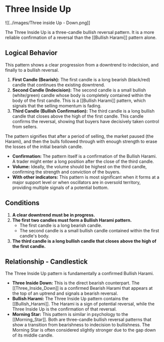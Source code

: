# Three Inside Up

![[../images/Three inside Up - Down.png]]

The Three Inside Up is a three-candle bullish reversal pattern. It is a more reliable confirmation of a reversal than the [[Bullish Harami]] pattern alone.

## Logical Behavior

This pattern shows a clear progression from a downtrend to indecision, and finally to a bullish reversal.

1.  **First Candle (Bearish):** The first candle is a long bearish (black/red) candle that continues the existing downtrend.
2.  **Second Candle (Indecision):** The second candle is a small bullish (white/green) candle whose body is completely contained within the body of the first candle. This is a [[Bullish Harami]] pattern, which signals that the selling momentum is fading.
3.  **Third Candle (Bullish Confirmation):** The third candle is a long bullish candle that closes above the high of the first candle. This candle confirms the reversal, showing that buyers have decisively taken control from sellers.

The pattern signifies that after a period of selling, the market paused (the Harami), and then the bulls followed through with enough strength to erase the losses of the initial bearish candle.

- **Confirmation:** The pattern itself is a confirmation of the Bullish Harami. A trader might enter a long position after the close of the third candle.
- **Volume:** Ideally, the volume should be highest on the third candle, confirming the strength and conviction of the buyers.
- **With other indicators:** This pattern is most significant when it forms at a major support level or when oscillators are in oversold territory, providing multiple signals of a potential bottom.

## Conditions

1.  **A clear downtrend must be in progress.**
2.  **The first two candles must form a Bullish Harami pattern.**
    - The first candle is a long bearish candle.
    - The second candle is a small bullish candle contained within the first candle's body.
3.  **The third candle is a long bullish candle that closes above the high of the first candle.**

## Relationship - Candlestick

The Three Inside Up pattern is fundamentally a confirmed Bullish Harami.

- **Three Inside Down:** This is the direct bearish counterpart. The [[Three_Inside_Down]] is a confirmed Bearish Harami that appears at the top of an uptrend and signals a bearish reversal.
- **Bullish Harami:** The Three Inside Up pattern contains the [[Bullish_Harami]]. The Harami is a sign of potential reversal, while the Three Inside Up is the confirmation of that reversal.
- **Morning Star:** This pattern is similar in psychology to the [[Morning_Star]]. Both are three-candle bullish reversal patterns that show a transition from bearishness to indecision to bullishness. The Morning Star is often considered slightly stronger due to the gap down of its middle candle.
